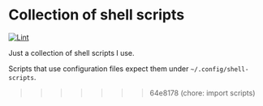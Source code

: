 # Collection of shell scripts

[![Lint](https://github.com/albertodonato/shell-scripts/workflows/Lint/badge.svg)](https://github.com/albertodonato/shell-scripts/actions?query=workflow%3ALint)

Just a collection of shell scripts I use.

Scripts that use configuration files expect them under `~/.config/shell-scripts`.
>>>>>>> 64e8178 (chore: import scripts)
